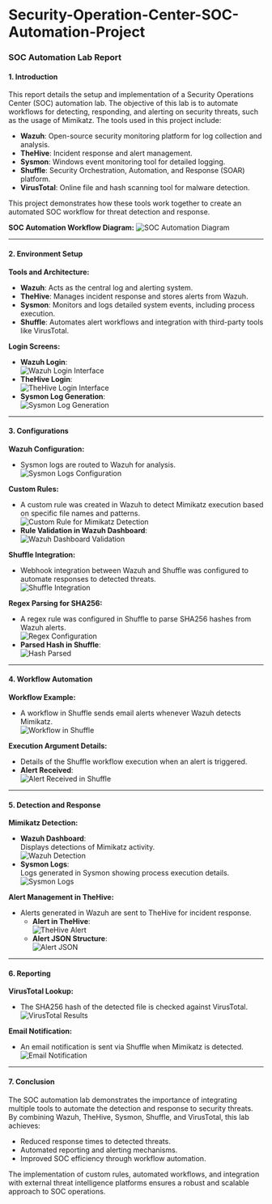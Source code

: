 # Security-Operation-Center-SOC-Automation-Project

### SOC Automation Lab Report

#### **1. Introduction**
This report details the setup and implementation of a Security Operations Center (SOC) automation lab. The objective of this lab is to automate workflows for detecting, responding, and alerting on security threats, such as the usage of Mimikatz. The tools used in this project include:

- **Wazuh**: Open-source security monitoring platform for log collection and analysis.
- **TheHive**: Incident response and alert management.
- **Sysmon**: Windows event monitoring tool for detailed logging.
- **Shuffle**: Security Orchestration, Automation, and Response (SOAR) platform.
- **VirusTotal**: Online file and hash scanning tool for malware detection.

This project demonstrates how these tools work together to create an automated SOC workflow for threat detection and response.

**SOC Automation Workflow Diagram:**
![SOC Automation Diagram](https://github.com/0xFroggi/Security-Operation-Center-SOC-Automation-Project/blob/main/images/SOC%20Automation%20Diagram.png)

---

#### **2. Environment Setup**

**Tools and Architecture:**
- **Wazuh**: Acts as the central log and alerting system.
- **TheHive**: Manages incident response and stores alerts from Wazuh.
- **Sysmon**: Monitors and logs detailed system events, including process execution.
- **Shuffle**: Automates alert workflows and integration with third-party tools like VirusTotal.

**Login Screens:**
- **Wazuh Login**:  
  ![Wazuh Login Interface](https://github.com/0xFroggi/Security-Operation-Center-SOC-Automation-Project/blob/main/images/wazuh%20login.png)
- **TheHive Login**:  
  ![TheHive Login Interface](https://github.com/0xFroggi/Security-Operation-Center-SOC-Automation-Project/blob/main/images/hive%20login.png)
- **Sysmon Log Generation**:  
  ![Sysmon Log Generation](https://github.com/0xFroggi/Security-Operation-Center-SOC-Automation-Project/blob/main/images/sysmon%20mimi%20log%20generation.png)

---

#### **3. Configurations**

**Wazuh Configuration:**
- Sysmon logs are routed to Wazuh for analysis.  
  ![Sysmon Logs Configuration](https://github.com/0xFroggi/Security-Operation-Center-SOC-Automation-Project/blob/main/images/wazuh%20agent%20sysmon%20logs%20to%20wazuh.png)

**Custom Rules:**
- A custom rule was created in Wazuh to detect Mimikatz execution based on specific file names and patterns.  
  ![Custom Rule for Mimikatz Detection](https://github.com/0xFroggi/Security-Operation-Center-SOC-Automation-Project/blob/main/images/custom%20rule%20for%20mimi%20in%20wazuh.png)
- **Rule Validation in Wazuh Dashboard**:  
  ![Wazuh Dashboard Validation](https://github.com/0xFroggi/Security-Operation-Center-SOC-Automation-Project/blob/main/images/wazuh%20dash%20mimi%20rule%20works%202.png)

**Shuffle Integration:**
- Webhook integration between Wazuh and Shuffle was configured to automate responses to detected threats.  
  ![Shuffle Integration](https://github.com/0xFroggi/Security-Operation-Center-SOC-Automation-Project/blob/main/images/connecting%20wazuh%20to%20shuffle%20ossec%20file.png)

**Regex Parsing for SHA256:**
- A regex rule was configured in Shuffle to parse SHA256 hashes from Wazuh alerts.  
  ![Regex Configuration](https://github.com/0xFroggi/Security-Operation-Center-SOC-Automation-Project/blob/main/images/hash%20regex%20config%20shuffle.png)
- **Parsed Hash in Shuffle**:  
  ![Hash Parsed](https://github.com/0xFroggi/Security-Operation-Center-SOC-Automation-Project/blob/main/images/hash%20parsed.png)

---

#### **4. Workflow Automation**

**Workflow Example:**
- A workflow in Shuffle sends email alerts whenever Wazuh detects Mimikatz.  
  ![Workflow in Shuffle](https://github.com/0xFroggi/Security-Operation-Center-SOC-Automation-Project/blob/main/images/shuffle%20email%20dash.png)

**Execution Argument Details:**
- Details of the Shuffle workflow execution when an alert is triggered.  
- **Alert Received**:  
  ![Alert Received in Shuffle](https://github.com/0xFroggi/Security-Operation-Center-SOC-Automation-Project/blob/main/images/shuffle%20alert%20received%20info.png)

---

#### **5. Detection and Response**

**Mimikatz Detection:**
- **Wazuh Dashboard**:  
  Displays detections of Mimikatz activity.  
  ![Wazuh Detection](https://github.com/0xFroggi/Security-Operation-Center-SOC-Automation-Project/blob/main/images/wazuh%20dash%20mimi.png)
- **Sysmon Logs**:  
  Logs generated in Sysmon showing process execution details.  
  ![Sysmon Logs](https://github.com/0xFroggi/Security-Operation-Center-SOC-Automation-Project/blob/main/images/sysmon%20mimi%20log%20generation.png)

**Alert Management in TheHive:**
- Alerts generated in Wazuh are sent to TheHive for incident response.  
  - **Alert in TheHive**:  
    ![TheHive Alert](https://github.com/0xFroggi/Security-Operation-Center-SOC-Automation-Project/blob/main/images/hive%20alert2.png)
  - **Alert JSON Structure**:  
    ![Alert JSON](https://github.com/0xFroggi/Security-Operation-Center-SOC-Automation-Project/blob/main/images/alert%20json%20hive.png)


---

#### **6. Reporting**

**VirusTotal Lookup:**
- The SHA256 hash of the detected file is checked against VirusTotal.  
  ![VirusTotal Results]([placeholder-url-virustotal-results.png](https://github.com/0xFroggi/Security-Operation-Center-SOC-Automation-Project/blob/main/images/virus%20total%20first%20result.png))

**Email Notification:**
- An email notification is sent via Shuffle when Mimikatz is detected.  
  ![Email Notification](https://github.com/0xFroggi/Security-Operation-Center-SOC-Automation-Project/blob/main/images/email%20recieved.png)


---

#### **7. Conclusion**

The SOC automation lab demonstrates the importance of integrating multiple tools to automate the detection and response to security threats. By combining Wazuh, TheHive, Sysmon, Shuffle, and VirusTotal, this lab achieves:
- Reduced response times to detected threats.
- Automated reporting and alerting mechanisms.
- Improved SOC efficiency through workflow automation.

The implementation of custom rules, automated workflows, and integration with external threat intelligence platforms ensures a robust and scalable approach to SOC operations.
